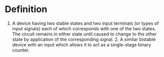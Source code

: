 # Definition

1.  A device having two stable states and two input terminals (or types
    of input signals) each of which corresponds with one of the two
    states. The circuit remains in either state until caused to change
    to the other state by application of the corresponding signal. 2. A
    similar bistable device with an input which allows it to act as a
    single-stage binary counter.
